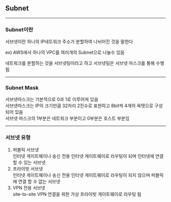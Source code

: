 ## Subnet
---
### Subnet이란
서브넷이란 하나의 IP네트워크 주소가 분할하여 나뉘어진 것을 말한다  
  
ex) AWS에서 하나의 VPC를 여러개의 Subnet으로 나눌수 있음  
  
네트워크를 분할하는 것을 서브넷팅이라고 하고 서브넷팅은 서브넷 마스크를 통해 수행됨  
  
---
### Subnet Mask
서브넷마스크는 기본적으로 0과 1로 이루어져 있음  
서브넷마스크는 IP의 크기만큼 32자리 2진수로 표현하고 8bit씩 4개의 옥텟으로 구성되어 있음  
서브넷 마스크의 1부분은 네트워크 부분이고 0부분은 호스트 부분임

---
### 서브넷 유형
1. 퍼블릭 서브넷  
인터넷 게이트웨이나 송신 전용 인터넷 게이트웨이로 라우팅이 되며 인터넷에 연결 할 수 있는 서브넷  
2. 프라이빗 서브넷  
인터넷 게이트웨이나 송신 전용 인터넷 게이트웨이로 라우팅이 되지 않으며 퍼블릭에 연결 할 수 없는 서브넷
3. VPN 전용 서브넷  
site-to-site VPN 연결을 위한 가상 프라이빗 게이트웨이로 라우팅 됨